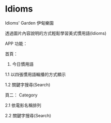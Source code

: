 # Idioms
Idioms' Garden 伊甸樂園

透過圖片內容說明的方式輕鬆學習美式慣用語(Idioms)

APP 功能：

首頁：


1. 今日慣用語

  1.1 以四張慣用語輪播的方式顯示
  
  1.2 關鍵字搜尋(Search)

頁二： Category
  
  2.1 依電影名稱排列
  
  2.2 關鍵字搜尋(Search)


